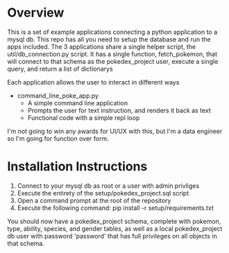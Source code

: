 # Overview
This is a set of example applications connecting a python application to a mysql db. This repo has all you need to setup the database and run the apps included.
The 3 applications share a single helper script, the util/db_connection.py script. It has a single function, fetch_pokemon, that will connect to that schema as the pokedex_project user, execute a single query, and return a list of dictionarys

Each application allows the user to interact in different ways
- command_line_poke_app.py
    - A simple command line application
    - Prompts the user for text instruction, and renders it back as text
    - Functional code with a simple repl loop

I'm not going to win any awards for UI/UX with this, but I'm a data engineer so I'm going for function over form.

# Installation Instructions

1. Connect to your mysql db as root or a user with admin privliges 
2. Execute the entirety of the setup/pokedex_project.sql script
3. Open a command prompt at the root of the repository
4. Execute the following command: pip install -r setup/requirements.txt

You should now have a pokedex_project schema, complete with pokemon, type, ability, species, and gender tables, as well as a local pokedex_project db user with password 'password' that has full privileges on all objects in that schema.